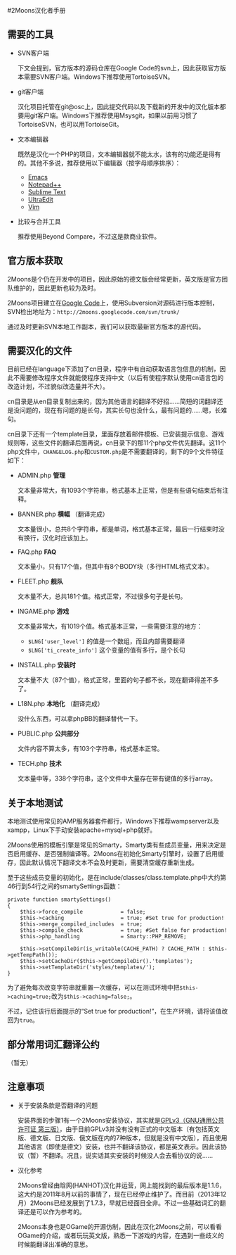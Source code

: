#2Moons汉化者手册

## 需要的工具
* SVN客户端

    下文会提到，官方版本的源码仓库在Google Code的svn上，因此获取官方版本需要SVN客户端。Windows下推荐使用TortoiseSVN。

* git客户端

    汉化项目托管在git@osc上，因此提交代码以及下载新的开发中的汉化版本都要用git客户端。Windows下推荐使用Msysgit，如果以前用习惯了TortoiseSVN，也可以用TortoiseGit。

* 文本编辑器

    既然是汉化一个PHP的项目，文本编辑器就不能太水，该有的功能还是得有的。其他不多说，推荐使用以下编辑器（按字母顺序排序）：

    - [Emacs](http://www.gnu.org/software/emacs/)
    - [Notepad++](http://notepad-plus-plus.org/)
    - [Sublime Text](http://www.sublimetext.com/2)
    - [UltraEdit](http://www.ultraedit.cn/)
    - [Vim](http://www.vim.org/)

* 比较与合并工具

    推荐使用Beyond Compare，不过这是款商业软件。

## 官方版本获取
2Moons是个仍在开发中的项目，因此原始的德文版会经常更新，英文版是官方团队维护的，因此更新也较为及时。

2Moons项目建立在[Google Code](https://code.google.com/p/2moons/)上，使用Subversion对源码进行版本控制，SVN检出地址为：`http://2moons.googlecode.com/svn/trunk/`

通过及时更新SVN本地工作副本，我们可以获取最新官方版本的源代码。

## 需要汉化的文件
目前已经在language下添加了cn目录，程序中有自动获取语言包信息的机制，因此不需要修改程序文件就能使程序支持中文（以后有使程序默认使用cn语言包的改造计划，不过貌似改造量并不大）。

cn目录是从en目录复制出来的，因为其他语言的翻译不好招……简短的词翻译还是没问题的，现在有问题的是长句，其实长句也没什么，最有问题的……嗯，长难句。

cn目录下还有一个template目录，里面存放着邮件模板、已安装提示信息、游戏规则等，这些文件的翻译后面再说，cn目录下的那11个php文件优先翻译。这11个php文件中，`CHANGELOG.php`和`CUSTOM.php`是不需要翻译的，剩下的9个文件特征如下：

* ADMIN.php __管理__

    文本量非常大，有1093个字符串，格式基本上正常，但是有些语句结束后有注释。

* BANNER.php __横幅__ （翻译完成）

    文本量很小，总共8个字符串，都是单词，格式基本正常，最后一行结束时没有换行，汉化时应该加上。

* FAQ.php __FAQ__

    文本量小，只有17个值，但其中有8个BODY块（多行HTML格式文本）。

* FLEET.php __舰队__

    文本量不大，总共181个值。格式正常，不过很多句子是长句。

* INGAME.php __游戏__

    文本量非常大，有1019个值。格式基本正常，一些需要注意的地方：

    - `$LNG['user_level']` 的值是一个数组，而且内部需要翻译<br/>
    - `$LNG['ti_create_info']` 这个变量的值有多行，是个长句

* INSTALL.php __安装时__

    文本量不大（87个值），格式正常，里面的句子都不长，现在翻译得差不多了。

* L18N.php __本地化__ （翻译完成）

    没什么东西，可以拿phpBB的翻译替代一下。

* PUBLIC.php __公共部分__

    文件内容不算太多，有103个字符串，格式基本正常。

* TECH.php __技术__

    文本量中等，338个字符串，这个文件中大量存在带有键值的多行array。

## 关于本地测试
本地测试使用常见的AMP服务器套件都行，Windows下推荐wampserver以及xampp，Linux下手动安装apache+mysql+php就好。

2Moons使用的模板引擎是常见的Smarty，Smarty类有些成员变量，用来决定是否启用缓存、是否强制编译等。2Moons在初始化Smarty引擎时，设置了启用缓存，因此默认情况下翻译文本不会及时更新，需要清空缓存重新生成。

至于这些成员变量的初始化，是在include/classes/class.template.php中大约第46行到54行之间的smartySettings函数：

    private function smartySettings()
	{	
		$this->force_compile 			= false;
		$this->caching 					= true; #Set true for production!
		$this->merge_compiled_includes	= true;
		$this->compile_check			= true; #Set false for production!
		$this->php_handling				= Smarty::PHP_REMOVE;

		$this->setCompileDir(is_writable(CACHE_PATH) ? CACHE_PATH : $this->getTempPath());
		$this->setCacheDir($this->getCompileDir().'templates');
		$this->setTemplateDir('styles/templates/');
	}

为了避免每次改变字符串就重置一次缓存，可以在测试环境中把`$this->caching=true;`改为`$this->caching=false;`。

不过，记住该行后面提示的“Set true for production!”，在生产环境，请将该值改回为`true`。

## 部分常用词汇翻译公约
（暂无）

## 注意事项

* 关于安装条款是否翻译的问题

    安装界面的步骤1有一个2Moons安装协议，其实就是[GPLv3（GNU通用公共许可证 第三版）](http://www.gnu.org/licenses/gpl.html)，由于目前GPLv3并没有没有正式的中文版本（有包括英文版、德文版、日文版、俄文版在内的7种版本，但就是没有中文版），而且使用其他语言（即使是德文）安装，也并不翻译该协议，都是英文表示。因此该协议（暂）不翻译。况且，说实话其实安装的时候没人会去看协议的说……

* 汉化参考

    2Moons曾经由晗网(HANHOT)汉化并运营，网上能找到的最后版本是1.1.6，这大约是2011年8月以前的事情了，现在已经停止维护了。而目前（2013年12月）2Moons已经发展到了1.7.3，早就已经面目全非。不过一些基础词汇的翻译还是可以作为参考的。

    2Moons本身也是OGame的开源仿制，因此在汉化2Moons之前，可以看看OGame的介绍，或者玩玩英文版，熟悉一下游戏的内容，在遇到一些歧义的时候能翻译出准确的意思。

